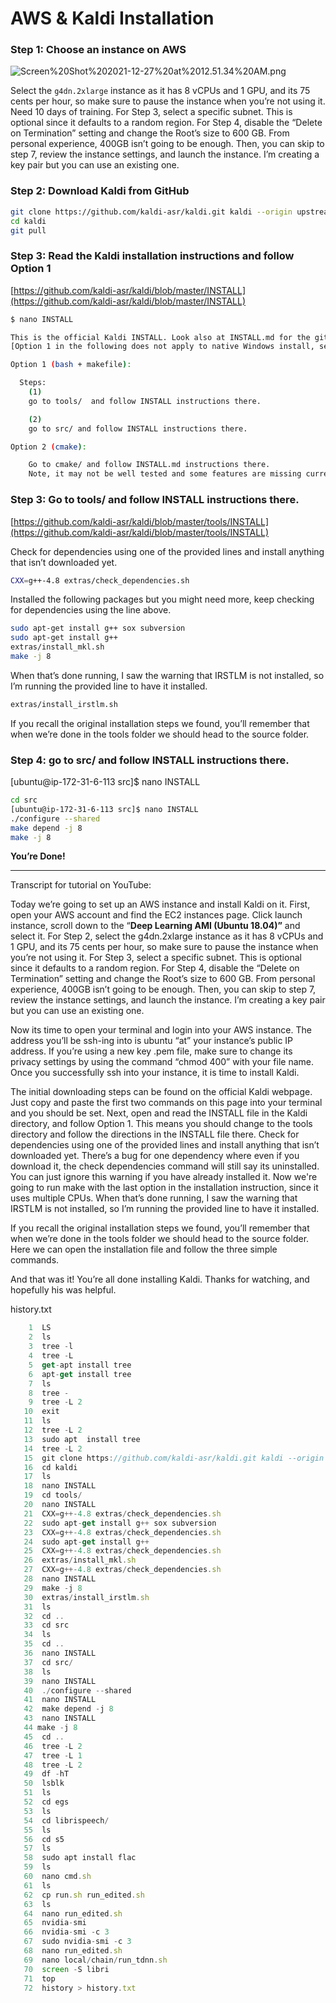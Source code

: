 # AWS & Kaldi Installation

### Step 1: Choose an instance on AWS

![Screen%20Shot%202021-12-27%20at%2012.51.34%20AM.png](AWS%20&%20Kaldi%20Installation%20559e1bfd6ff347a097e0850d82500465/Screen20Shot202021-12-2720at2012.51.3420AM.png)

 Select the `g4dn.2xlarge` instance as it has 8 vCPUs and 1 GPU, and its 75 cents per hour, so make sure to pause the instance when you’re not using it. Need 10 days of training. For Step 3, select a specific subnet. This is optional since it defaults to a random region. For Step 4, disable the “Delete on Termination” setting and change the Root’s size to 600 GB. From personal experience, 400GB isn’t going to be enough. Then, you can skip to step 7, review the instance settings, and launch the instance. I’m creating a key pair but you can use an existing one. 

### Step 2: Download Kaldi from GitHub

```bash
git clone https://github.com/kaldi-asr/kaldi.git kaldi --origin upstream
cd kaldi
git pull
```

### Step 3: Read the Kaldi installation instructions and follow Option 1

[https://github.com/kaldi-asr/kaldi/blob/master/INSTALL](https://github.com/kaldi-asr/kaldi/blob/master/INSTALL)

```bash
$ nano INSTALL

This is the official Kaldi INSTALL. Look also at INSTALL.md for the git mirror installation.
[Option 1 in the following does not apply to native Windows install, see windows/INSTALL or following Option 2]

Option 1 (bash + makefile):

  Steps:
    (1)
    go to tools/  and follow INSTALL instructions there.

    (2)
    go to src/ and follow INSTALL instructions there.

Option 2 (cmake):

    Go to cmake/ and follow INSTALL.md instructions there.
    Note, it may not be well tested and some features are missing currently.
```

### Step 3: Go to tools/  and follow INSTALL instructions there.

[https://github.com/kaldi-asr/kaldi/blob/master/tools/INSTALL](https://github.com/kaldi-asr/kaldi/blob/master/tools/INSTALL)

Check for dependencies using one of the provided lines and install anything that isn’t downloaded yet. 

```bash
CXX=g++-4.8 extras/check_dependencies.sh
```

Installed the following packages but you might need more, keep checking for dependencies using the line above.

```bash
sudo apt-get install g++ sox subversion
sudo apt-get install g++
extras/install_mkl.sh
make -j 8
```

When that’s done running, I saw the warning that IRSTLM is not installed, so I’m running the provided line to have it installed. 

```bash
extras/install_irstlm.sh
```

If you recall the original installation steps we found, you’ll remember that when we’re done in the tools folder we should head to the source folder. 

### Step 4: go to src/ and follow INSTALL instructions there.

[ubuntu@ip-172-31-6-113 src]$ nano INSTALL

```bash
cd src
[ubuntu@ip-172-31-6-113 src]$ nano INSTALL
./configure --shared
make depend -j 8
make -j 8
```

**You’re Done!**

---

Transcript for tutorial on YouTube:

Today we’re going to set up an AWS instance and install Kaldi on it.  First, open your AWS account and find the EC2 instances page. Click launch instance, scroll down to the “**Deep Learning AMI (Ubuntu 18.04)”** and select it. For Step 2, select the g4dn.2xlarge instance as it has 8 vCPUs and 1 GPU, and its 75 cents per hour, so make sure to pause the instance when you’re not using it. For Step 3, select a specific subnet. This is optional since it defaults to a random region. For Step 4, disable the “Delete on Termination” setting and change the Root’s size to 600 GB. From personal experience, 400GB isn’t going to be enough. Then, you can skip to step 7, review the instance settings, and launch the instance. I’m creating a key pair but you can use an existing one. 

Now its time to open your terminal and login into your AWS instance. The address you’ll be ssh-ing into is ubuntu “at” your instance’s public IP address. If you’re using a new key .pem file, make sure to change its privacy settings by using the command “chmod 400” with your file name. Once you successfully ssh into your instance, it is time to install Kaldi. 

The initial downloading steps can be found on the official Kaldi webpage. Just copy and paste the first two commands on this page into your terminal and you should be set. Next, open and read the INSTALL file in the Kaldi directory, and follow Option 1. This means you should change to the tools directory and follow the directions in the INSTALL file there. Check for dependencies using one of the provided lines and install anything that isn’t downloaded yet. There’s a bug for one dependency where even if you download it, the check dependencies command will still say its uninstalled. You can just ignore this warning if you have already installed it. Now we're going to run make with the last option in the installation instruction, since it uses multiple CPUs. When that’s done running, I saw the warning that IRSTLM is not installed, so I’m running the provided line to have it installed. 

If you recall the original installation steps we found, you’ll remember that when we’re done in the tools folder we should head to the source folder. Here we can open the installation file and follow the three simple commands. 

And that was it! You’re all done installing Kaldi. Thanks for watching, and hopefully his was helpful. 

history.txt

```jsx
    1  LS
    2  ls
    3  tree -l
    4  tree -L
    5  get-apt install tree
    6  apt-get install tree
    7  ls
    8  tree -
    9  tree -L 2
   10  exit
   11  ls
   12  tree -L 2
   13  sudo apt  install tree
   14  tree -L 2
   15  git clone https://github.com/kaldi-asr/kaldi.git kaldi --origin upstream
   16  cd kaldi
   17  ls
   18  nano INSTALL
   19  cd tools/
   20  nano INSTALL
   21  CXX=g++-4.8 extras/check_dependencies.sh
   22  sudo apt-get install g++ sox subversion
   23  CXX=g++-4.8 extras/check_dependencies.sh
   24  sudo apt-get install g++
   25  CXX=g++-4.8 extras/check_dependencies.sh
   26  extras/install_mkl.sh
   27  CXX=g++-4.8 extras/check_dependencies.sh
   28  nano INSTALL
   29  make -j 8
   30  extras/install_irstlm.sh
   31  ls
   32  cd ..
   33  cd src
   34  ls
   35  cd ..
   36  nano INSTALL
   37  cd src/
   38  ls
   39  nano INSTALL
   40  ./configure --shared
   41  nano INSTALL
   42  make depend -j 8
   43  nano INSTALL
   44 make -j 8
   45  cd ..
   46  tree -L 2
   47  tree -L 1
   48  tree -L 2
   49  df -hT
   50  lsblk
   51  ls
   52  cd egs
   53  ls
   54  cd librispeech/
   55  ls
   56  cd s5
   57  ls
   58  sudo apt install flac
   59  ls
   60  nano cmd.sh
   61  ls
   62  cp run.sh run_edited.sh
   63  ls
   64  nano run_edited.sh
   65  nvidia-smi
   66  nvidia-smi -c 3
   67  sudo nvidia-smi -c 3
   68  nano run_edited.sh
   69  nano local/chain/run_tdnn.sh
   70  screen -S libri
   71  top
   72  history > history.txt
```